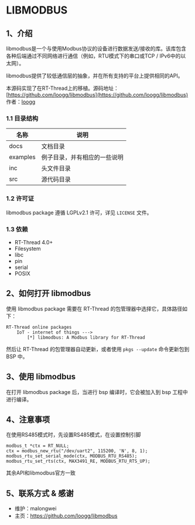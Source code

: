 # LIBMODBUS

## 1、介绍

libmodbus是一个与使用Modbus协议的设备进行数据发送/接收的库。该库包含各种后端通过不同网络进行通信（例如，RTU模式下的串口或TCP / IPv6中的以太网）。

libmodbus提供了较低通信层的抽象，并在所有支持的平台上提供相同的API。

本源码实现了在RT-Thread上的移植。源码地址：
[https://github.com/loogg/libmodbus](https://github.com/loogg/libmodbus)  作者：[loogg](https://github.com/loogg)

### 1.1 目录结构


| 名称 | 说明 |
| ---- | ---- |
| docs  | 文档目录 |
| examples | 例子目录，并有相应的一些说明 |
| inc  | 头文件目录 |
| src  | 源代码目录 |

### 1.2 许可证

libmodbus package 遵循 LGPLv2.1 许可，详见 `LICENSE` 文件。

### 1.3 依赖

- RT-Thread 4.0+
- Filesystem
- libc
- pin
- serial
- POSIX

## 2、如何打开 libmodbus

使用 libmodbus package 需要在 RT-Thread 的包管理器中选择它，具体路径如下：

```
RT-Thread online packages
    IoT - internet of things --->
        [*] libmodbus: A Modbus library for RT-Thread
```

然后让 RT-Thread 的包管理器自动更新，或者使用 `pkgs --update` 命令更新包到 BSP 中。

## 3、使用 libmodbus

在打开 libmodbus package 后，当进行 bsp 编译时，它会被加入到 bsp 工程中进行编译。

## 4、注意事项

在使用RS485模式时，先设置RS485模式，在设置控制引脚
```
modbus_t *ctx = RT_NULL;
ctx = modbus_new_rtu("/dev/uart2", 115200, 'N', 8, 1);
modbus_rtu_set_serial_mode(ctx, MODBUS_RTU_RS485);
modbus_rtu_set_rts(ctx, MAX3491_RE, MODBUS_RTU_RTS_UP);
```
其余API和libmodbus官方一致

## 5、联系方式 & 感谢

* 维护：malongwei
* 主页：https://github.com/loogg/libmodbus

